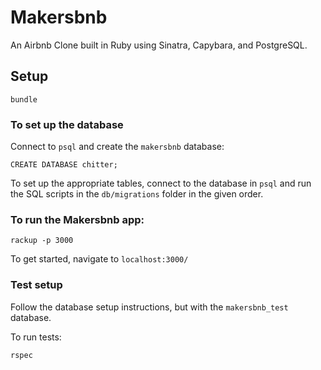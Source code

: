 Makersbnb
=================

An Airbnb Clone built in Ruby using Sinatra, Capybara, and PostgreSQL.

## Setup

```
bundle
 ```

 ### To set up the database

 Connect to `psql` and create the `makersbnb` database:

 ```
 CREATE DATABASE chitter;
 ```

 To set up the appropriate tables, connect to the database in `psql` and run the SQL scripts in the `db/migrations` folder in the given order.

 ### To run the Makersbnb app:

 ```
 rackup -p 3000
 ```

 To get started, navigate to `localhost:3000/`

### Test setup

Follow the database setup instructions, but with the `makersbnb_test` database.

To run tests:

```
rspec
```
